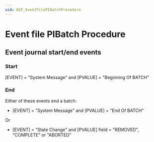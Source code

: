 ```yaml
---
uid: BIF_EventFilePIBatchProcedure
---
```


# Event file PIBatch Procedure

<!-- Needs introductory sentence -->

## Event journal start/end events

<!-- Needs introductory sentence, but the real question is if this heading is needed because there is no second heading 2 -->

### Start

[EVENT] = "System Message" and [PVALUE] = "Beginning Of BATCH"

### End

Either of these events end a batch:

* [EVENT] = "System Message" and [PVALUE] = "End Of BATCH"

Or

* [EVENT] = "State Change" and [PVALUE] field = "REMOVED", "COMPLETE" or "ABORTED"
